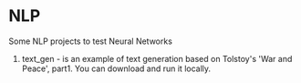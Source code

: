# NLP
Some NLP projects to test Neural Networks


1. text_gen - is an example of text generation based on Tolstoy's 'War and Peace', part1. You can download and run it locally. 
